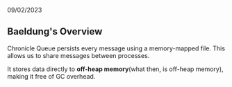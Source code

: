 09/02/2023

## Baeldung's Overview
Chronicle Queue persists every message using a memory-mapped file. This allows us to share messages between processes.

It stores data directly to **off-heap memory**(what then, is off-heap memory), making it free of GC overhead. 
